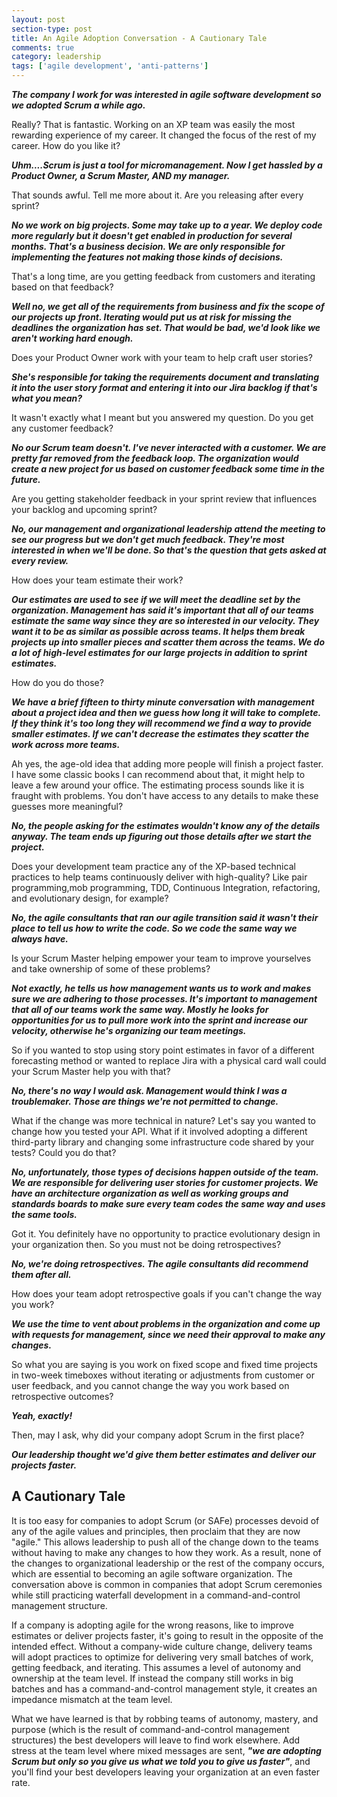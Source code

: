 ```yaml
---
layout: post
section-type: post
title: An Agile Adoption Conversation - A Cautionary Tale
comments: true
category: leadership
tags: ['agile development', 'anti-patterns']
---
```


__*The company I work for was interested in agile software development so we adopted Scrum a while ago.*__

Really? That is fantastic. Working on an XP team was easily the most rewarding experience of my career. It changed the focus of the rest of my career. How do you like it?

__*Uhm....Scrum is just a tool for micromanagement. Now I get hassled by a Product Owner, a Scrum Master, AND my manager.*__

That sounds awful. Tell me more about it. Are you releasing after every sprint?

__*No we work on big projects. Some may take up to a year. We deploy code more regularly but it doesn't get enabled in production for several months. That's a business decision. We are only responsible for implementing the features not making those kinds of decisions.*__

That's a long time, are you getting feedback from customers and iterating based on that feedback?

__*Well no, we get all of the requirements from business and fix the scope of our projects up front. Iterating would put us at risk for missing the deadlines the organization has set. That would be bad, we'd look like we aren't working hard enough.*__

Does your Product Owner work with your team to help craft user stories? 

__*She's responsible for taking the requirements document and translating it into the user story format and entering it into our Jira backlog if that's what you mean?*__ 

It wasn't exactly what I meant but you answered my question. Do you get any customer feedback?

__*No our Scrum team doesn't. I've never interacted with a customer. We are pretty far removed from the feedback loop. The organization would create a new project for us based on customer feedback some time in the future.*__

Are you getting stakeholder feedback in your sprint review that influences your backlog and upcoming sprint?

__*No, our management and organizational leadership attend the meeting to see our progress but we don't get much feedback. They're most interested in when we'll be done. So that's the question that gets asked at every review.*__

How does your team estimate their work?

__*Our estimates are used to see if we will meet the deadline set by the organization. Management has said it's important that all of our teams estimate the same way since they are so interested in our velocity. They want it to be as similar as possible across teams. It helps them break projects up into smaller pieces and scatter them across the teams. We do a lot of high-level estimates for our large projects in addition to sprint estimates.*__

How do you do those?

__*We have a brief fifteen to thirty minute conversation with management about a project idea and then we guess how long it will take to complete. If they think it's too long they will recommend we find a way to provide smaller estimates. If we can't decrease the estimates they scatter the work across more teams.*__

Ah yes, the age-old idea that adding more people will finish a project faster. I have some classic books I can recommend about that, it might help to leave a few around your office. The estimating process sounds like it is fraught with problems. You don't have access to any details to make these guesses more meaningful?

__*No, the people asking for the estimates wouldn't know any of the details anyway. The team ends up figuring out those details after we start the project.*__

Does your development team practice any of the XP-based technical practices to help teams continuously deliver with high-quality? Like pair programming,mob programming, TDD, Continuous Integration, refactoring, and evolutionary design, for example?

__*No, the agile consultants that ran our agile transition said it wasn't their place to tell us how to write the code. So we code the same way we always have.*__

Is your Scrum Master helping empower your team to improve yourselves and take ownership of some of these problems?

__*Not exactly, he tells us how management wants us to work and makes sure we are adhering to those processes. It's important to management that all of our teams work the same way. Mostly he looks for opportunities for us to pull more work into the sprint and increase our velocity, otherwise he's organizing our team meetings.*__

So if you wanted to stop using story point estimates in favor of a different forecasting method or wanted to replace Jira with a physical card wall could your Scrum Master help you with that?

__*No, there's no way I would ask. Management would think I was a troublemaker. Those are things we're not permitted to change.*__

What if the change was more technical in nature? Let's say you wanted to change how you tested your API. What if it involved adopting a different third-party library and changing some infrastructure code shared by your tests? Could you do that?

__*No, unfortunately, those types of decisions happen outside of the team. We are responsible for delivering user stories for customer projects. We have an architecture organization as well as working groups and standards boards to make sure every team codes the same way and uses the same tools.*__

Got it. You definitely have no opportunity to practice evolutionary design in your organization then. So you must not be doing retrospectives?

__*No, we're doing retrospectives. The agile consultants did recommend them after all.*__

How does your team adopt retrospective goals if you can't change the way you work?

__*We use the time to vent about problems in the organization and come up with requests for management, since we need their approval to make any changes.*__

So what you are saying is you work on fixed scope and fixed time projects in two-week timeboxes without iterating or adjustments from customer or user feedback, and you cannot change the way you work based on retrospective outcomes?

__*Yeah, exactly!*__

Then, may I ask, why did your company adopt Scrum in the first place?

__*Our leadership thought we'd give them better estimates and deliver our projects faster.*__


## A Cautionary Tale

It is too easy for companies to adopt Scrum (or SAFe) processes devoid of any of the agile values and principles, then proclaim that they are now "agile." This allows leadership to push all of the change down to the teams without having to make any changes to how they work. As a result, none of the changes to organizational leadership or the rest of the company occurs, which are essential to becoming an agile software organization. The conversation above is common in companies that adopt Scrum ceremonies while still practicing waterfall development in a command-and-control management structure.

If a company is adopting agile for the wrong reasons, like to improve estimates or deliver projects faster, it's going to result in the opposite of the intended effect. Without a company-wide culture change, delivery teams will adopt practices to optimize for delivering very small batches of work, getting feedback, and iterating. This assumes a level of autonomy and ownership at the team level. If instead the company still works in big batches and has a command-and-control management style, it creates an impedance mismatch at the team level. 

What we have learned is that by robbing teams of autonomy, mastery, and purpose (which is the result of command-and-control management structures) the best developers will leave to find work elsewhere. Add stress at the team level where mixed messages are sent, _**"we are adopting Scrum but only so you give us what we told you to give us faster"**_, and you'll find your best developers leaving your organization at an even faster rate. 

